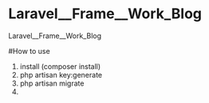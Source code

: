 # Laravel__Frame__Work_Blog
Laravel__Frame__Work_Blog

#How to use 
1. install  (composer install)
2. php artisan key:generate 
3. php artisan migrate
4.


